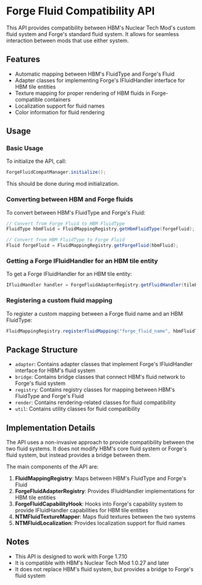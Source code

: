 # Forge Fluid Compatibility API

This API provides compatibility between HBM's Nuclear Tech Mod's custom fluid system and Forge's standard fluid system. It allows for seamless interaction between mods that use either system.

## Features

- Automatic mapping between HBM's FluidType and Forge's Fluid
- Adapter classes for implementing Forge's IFluidHandler interface for HBM tile entities
- Texture mapping for proper rendering of HBM fluids in Forge-compatible containers
- Localization support for fluid names
- Color information for fluid rendering

## Usage

### Basic Usage

To initialize the API, call:

```java
ForgeFluidCompatManager.initialize();
```

This should be done during mod initialization.

### Converting between HBM and Forge fluids

To convert between HBM's FluidType and Forge's Fluid:

```java
// Convert from Forge Fluid to HBM FluidType
FluidType hbmFluid = FluidMappingRegistry.getHbmFluidType(forgeFluid);

// Convert from HBM FluidType to Forge Fluid
Fluid forgeFluid = FluidMappingRegistry.getForgeFluid(hbmFluid);
```

### Getting a Forge IFluidHandler for an HBM tile entity

To get a Forge IFluidHandler for an HBM tile entity:

```java
IFluidHandler handler = ForgeFluidAdapterRegistry.getFluidHandler(tileEntity);
```

### Registering a custom fluid mapping

To register a custom mapping between a Forge fluid name and an HBM FluidType:

```java
FluidMappingRegistry.registerFluidMapping("forge_fluid_name", hbmFluidType);
```

## Package Structure

- `adapter`: Contains adapter classes that implement Forge's IFluidHandler interface for HBM's fluid system
- `bridge`: Contains bridge classes that connect HBM's fluid network to Forge's fluid system
- `registry`: Contains registry classes for mapping between HBM's FluidType and Forge's Fluid
- `render`: Contains rendering-related classes for fluid compatibility
- `util`: Contains utility classes for fluid compatibility

## Implementation Details

The API uses a non-invasive approach to provide compatibility between the two fluid systems. It does not modify HBM's core fluid system or Forge's fluid system, but instead provides a bridge between them.

The main components of the API are:

1. **FluidMappingRegistry**: Maps between HBM's FluidType and Forge's Fluid
2. **ForgeFluidAdapterRegistry**: Provides IFluidHandler implementations for HBM tile entities
3. **ForgeFluidCapabilityHook**: Hooks into Forge's capability system to provide IFluidHandler capabilities for HBM tile entities
4. **NTMFluidTextureMapper**: Maps fluid textures between the two systems
5. **NTMFluidLocalization**: Provides localization support for fluid names

## Notes

- This API is designed to work with Forge 1.7.10
- It is compatible with HBM's Nuclear Tech Mod 1.0.27 and later
- It does not replace HBM's fluid system, but provides a bridge to Forge's fluid system
